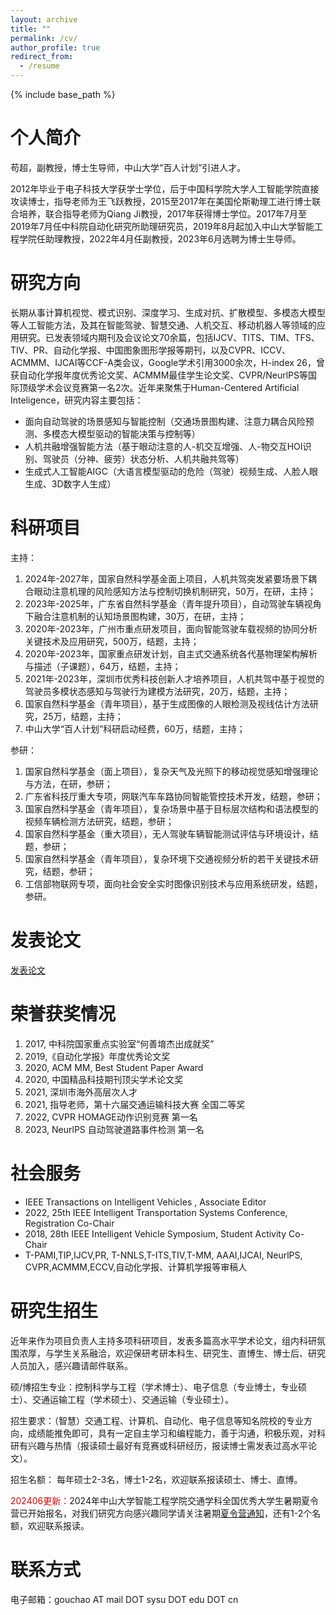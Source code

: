 ```yaml
---
layout: archive
title: ""
permalink: /cv/
author_profile: true
redirect_from:
  - /resume
---
```


{% include base_path %}

个人简介
======
苟超，副教授，博士生导师，中山大学“百人计划”引进人才。

2012年毕业于电子科技大学获学士学位，后于中国科学院大学人工智能学院直接攻读博士，指导老师为王飞跃教授，2015至2017年在美国伦斯勒理工进行博士联合培养，联合指导老师为Qiang Ji教授，2017年获得博士学位。2017年7月至2019年7月任中科院自动化研究所助理研究员，2019年8月起加入中山大学智能工程学院任助理教授，2022年4月任副教授，2023年6月选聘为博士生导师。

研究方向
======
长期从事计算机视觉、模式识别、深度学习、生成对抗、扩散模型、多模态大模型等人工智能方法，及其在智能驾驶、智慧交通、人机交互、移动机器人等领域的应用研究。已发表领域内期刊及会议论文70余篇，包括IJCV、TITS、TIM、TFS、TIV、PR、自动化学报、中国图象图形学报等期刊，以及CVPR、ICCV、ACMMM、IJCAI等CCF-A类会议，Google学术引用3000余次，H-index 26，曾获自动化学报年度优秀论文奖、ACMMM最佳学生论文奖、CVPR/NeurlPS等国际顶级学术会议竞赛第一名2次。近年来聚焦于Human-Centered Artificial Inteligence，研究内容主要包括：

* 面向自动驾驶的场景感知与智能控制（交通场景图构建、注意力耦合风险预测、多模态大模型驱动的智能决策与控制等）
* 人机共融增强智能方法（基于眼动注意的人-机交互增强、人-物交互HOI识别、驾驶员（分神、疲劳）状态分析、人机共融共驾等）
* 生成式人工智能AIGC（大语言模型驱动的危险（驾驶）视频生成、人脸人眼生成、3D数字人生成）

科研项目
======
主持：
1.	2024年-2027年，国家自然科学基金面上项目，人机共驾突发紧要场景下耦合眼动注意机理的风险感知方法与控制切换机制研究，50万，在研，主持；
2.	2023年-2025年，广东省自然科学基金（青年提升项目），自动驾驶车辆视角下融合注意机制的认知场景图构建，30万，在研，主持；
3.	2020年-2023年，广州市重点研发项目，面向智能驾驶车载视频的协同分析关键技术及应用研究，500万，结题，主持；
4.	2020年-2023年，国家重点研发计划，自主式交通系统各代基物理架构解析与描述（子课题），64万，结题，主持；
5.	2021年-2023年，深圳市优秀科技创新人才培养项目，人机共驾中基于视觉的驾驶员多模状态感知与驾驶行为建模方法研究，20万，结题，主持；
6.	国家自然科学基金（青年项目），基于生成图像的人眼检测及视线估计方法研究，25万，结题，主持；
7.  中山大学“百人计划”科研启动经费，60万，结题，主持；

参研：
1.	国家自然科学基金（面上项目），复杂天气及光照下的移动视觉感知增强理论与方法，在研，参研；
2.  广东省科技厅重大专项，网联汽车车路协同智能管控技术开发，结题，参研；
3.	国家自然科学基金（青年项目），复杂场景中基于目标层次结构和语法模型的视频车辆检测方法研究，结题，参研；
4.	国家自然科学基金（重大项目），无人驾驶车辆智能测试评估与环境设计，结题，参研；
5.	国家自然科学基金（青年项目），复杂环境下交通视频分析的若干关键技术研究，结题，参研；
6.	工信部物联网专项，面向社会安全实时图像识别技术与应用系统研发，结题，参研。 


发表论文
======
[发表论文](https://scholar.google.com/citations?user=_0ad79AAAAAJ&hl=en)   
  
荣誉获奖情况
======

1.	2017, 中科院国家重点实验室“何善堉杰出成就奖” 
2.	2019,《自动化学报》年度优秀论文奖
3.	2020, ACM MM, Best Student Paper Award
4.	2020, 中国精品科技期刊顶尖学术论文奖
5.	2021, 深圳市海外高层次人才
6.	2021, 指导老师，第十六届交通运输科技大赛 全国二等奖
7.	2022, CVPR HOMAGE动作识别竞赛 第一名
8.	2023, NeurlPS 自动驾驶道路事件检测 第一名


社会服务
======
* IEEE Transactions on Intelligent Vehicles , Associate Editor
* 2022, 25th IEEE Intelligent Transportation Systems Conference, Registration Co-Chair
* 2018, 28th  IEEE Intelligent Vehicle Symposium, Student Activity Co-Chair
* T-PAMI,TIP,IJCV,PR, T-NNLS,T-ITS,TIV,T-MM, AAAI,IJCAI, NeurlPS, CVPR,ACMMM,ECCV,自动化学报、计算机学报等审稿人

研究生招生
======
近年来作为项目负责人主持多项科研项目，发表多篇高水平学术论文，组内科研氛围浓厚，与学生关系融洽，欢迎保研考研本科生、研究生、直博生、博士后、研究人员加入，感兴趣请邮件联系。

硕/博招生专业：控制科学与工程（学术博士）、电子信息（专业博士，专业硕士）、交通运输工程（学术硕士）、交通运输（专业硕士）。

招生要求：（智慧）交通工程、计算机、自动化、电子信息等知名院校的专业方向，成绩能推免即可，具有一定自主学习和编程能力，善于沟通，积极乐观，对科研有兴趣与热情（报读硕士最好有竞赛或科研经历，报读博士需发表过高水平论文）。

招生名额： 每年硕士2-3名，博士1-2名，欢迎联系报读硕士、博士、直博。


<font color="#dd0000">202406更新：</font>2024年中山大学智能工程学院交通学科全国优秀大学生暑期夏令营已开始报名，对我们研究方向感兴趣同学请关注暑期[夏令营通知](https://ise.sysu.edu.cn/notice/1416128.htm)，还有1-2个名额，欢迎联系报读。


联系方式
======
电子邮箱：gouchao AT mail DOT sysu DOT edu DOT cn


